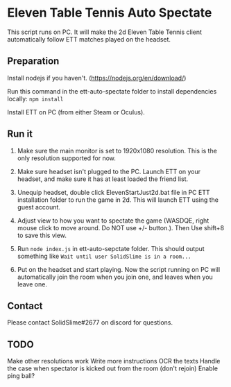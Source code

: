# Eleven Table Tennis Auto Spectate

This script runs on PC. It will make the 2d Eleven Table Tennis client automatically follow ETT matches played on the headset.

## Preparation

Install nodejs if you haven't. (https://nodejs.org/en/download/)

Run this command in the ett-auto-spectate folder to install dependencies locally:
`npm install`

Install ETT on PC (from either Steam or Oculus).

## Run it

1. Make sure the main monitor is set to 1920x1080 resolution. This is the only resolution supported for now.

1. Make sure headset isn't plugged to the PC. Launch ETT on your headset, and make sure it has at least loaded the friend list.

1. Unequip headset, double click ElevenStartJust2d.bat file in PC ETT installation folder to run the game in 2d. This will launch ETT using the guest account.

1. Adjust view to how you want to spectate the game (WASDQE, right mouse click to move around. Do NOT use +/- button.).
   Then Use shift+8 to save this view.

1. Run `node index.js` in ett-auto-sepctate folder. This should output something like `Wait until user SolidSlime is in a room...`

1. Put on the headset and start playing. Now the script running on PC will automatically join the room when you join one, and leaves when you leave one.

## Contact

Please contact SolidSlime#2677 on discord for questions.

## TODO

Make other resolutions work
Write more instructions
OCR the texts
Handle the case when spectator is kicked out from the room (don't rejoin)
Enable ping ball?
